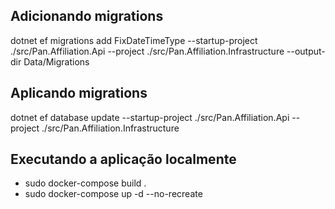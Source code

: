 ## Adicionando migrations
dotnet ef migrations add FixDateTimeType --startup-project ./src/Pan.Affiliation.Api --project ./src/Pan.Affiliation.Infrastructure --output-dir Data/Migrations
## Aplicando migrations
dotnet ef database update --startup-project ./src/Pan.Affiliation.Api --project ./src/Pan.Affiliation.Infrastructure
## Executando a aplicação localmente
- sudo docker-compose build .
- sudo docker-compose up -d --no-recreate

